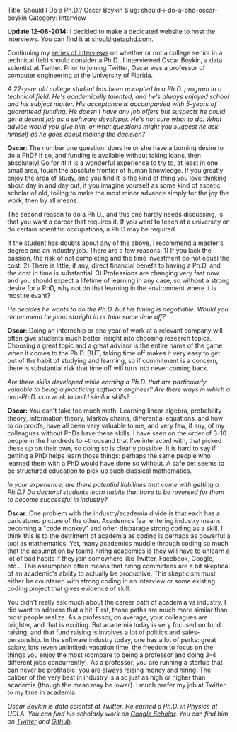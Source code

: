 Title: Should I Do a Ph.D.? Oscar Boykin
Slug: should-i-do-a-phd-oscar-boykin
Category: Interview


__Update 12-08-2014:__ I decided to make a dedicated website to host the interviews. You can find it at [shouldigetaphd.com](http://shouldigetaphd.com/).

Continuing my [series of interviews](http://stiglerdiet.com/category/should-i-do-a-phd.html) on whether or not a college senior in a technical field should consider a Ph.D., I interviewed Oscar Boykin, a data scientist at Twitter. Prior to joining Twitter, Oscar was a professor of computer engineering at the University of Florida.

_A 22-year old college student has been accepted to a Ph.D. program in a technical field. He's academically talented, and he's always enjoyed school and his subject matter. His acceptance is accompanied with 5-years of guaranteed funding. He doesn't have any job offers but suspects he could get a decent job as a software developer. He's not sure what to do. What advice would you give him, or what questions might you suggest he ask himself as he goes about making the decision?_

__Oscar__: The number one question: does he or she have a burning desire to do a PhD? If so, and funding is available without taking loans, then absolutely! Go for it! It is a wonderful experience to try to, at least in one small area, touch the absolute frontier of human knowledge. If you greatly enjoy the area of study, and you find it is the kind of thing you love thinking about day in and day out, if you imagine yourself as some kind of ascetic scholar of old, toiling to make the most minor advance simply for the joy the work, then by all means.

The second reason to do a Ph.D., and this one hardly needs discussing, is that you want a career that requires it. If you want to teach at a university or do certain scientific occupations, a Ph.D may be required.

If the student has doubts about any of the above, I recommend a master's degree and an industry job. There are a few reasons: 1) If you lack the passion, the risk of not completing and the time investment do not equal the cost. 2) There is little, if any, direct financial benefit to having a Ph.D. and the cost in time is substantial. 3) Professions are changing very fast now and you should expect a lifetime of learning in any case, so without a strong desire for a PhD, why not do that learning in the environment where it is most relevant?


_He decides he wants to do the Ph.D. but his timing is negotiable. Would you recommend he jump straight in or take some time off?_

__Oscar__: Doing an internship or one year of work at a relevant company will often give students much better insight into choosing research topics. Choosing a great topic and a great advisor is the entire name of the game when it comes to the Ph.D. BUT, taking time off makes it very easy to get out of the habit of studying and learning, so if commitment is a concern, there is substantial risk that time off will turn into never coming back.


_Are there skills developed while earning a Ph.D. that are particularly valuable to being a practicing software engineer? Are there ways in which a non-Ph.D. can work to build similar skills?_

__Oscar:__ You can't take too much math. Learning linear algebra, probability theory, information theory, Markov chains, differential equations, and how to do proofs, have all been very valuable to me, and very few, if any, of my colleagues without PhDs have these skills. I have seen on the order of 3-10 people in the hundreds to ~thousand that I've interacted with, that picked these up on their own, so doing so is clearly possible. It is hard to say if getting a PhD helps learn those things: perhaps the same people who learned them with a PhD would have done so without. A safe bet seems to be structured education to pick up such classical mathematics.


_In your experience, are there potential liabilities that come with getting a Ph.D.? Do doctoral students learn habits that have to be reversed for them to become successful in industry?_

__Oscar__: One problem with the industry/academia divide is that each has a caricatured picture of the other. Academics fear entering industry means becoming a "code monkey" and often disparage strong coding as a skill. I think this is to the detriment of academia as coding is perhaps as powerful a tool as mathematics. Yet, many academics muddle through coding so much that the assumption by teams hiring academics is they will have to unlearn a lot of bad habits if they join somewhere like Twitter, Facebook, Google, etc… This assumption often means that hiring committees are a bit skeptical of an academic's ability to actually be productive. This skepticism must either be countered with strong coding in an interview or some existing coding project that gives evidence of skill.

You didn't really ask much about the career path of academia vs industry. I did want to address that a bit. First, those paths are much more similar than most people realize. As a professor, on average, your colleagues are brighter, and that is exciting. But academia today is very focused on fund raising, and that fund raising is involves a lot of politics and sales-personship. In the software industry today, one has a lot of perks: great salary, lots (even unlimited) vacation time, the freedom to focus on the things you enjoy the most (compare to being a professor and doing 3-4 different jobs concurrently). As a professor, you are running a startup that can never be profitable: you are always raising money and hiring. The caliber of the very best in industry is also just as high or higher than academia (though the mean may be lower). I much prefer my job at Twitter to my time in academia.

_Oscar Boykin is data scientst at Twitter. He earned a Ph.D. in Physics at UCLA. You can find his scholarly work on [Google Scholar](http://scholar.google.com/scholar?as_q=&as_epq=&as_oq=&as_eq=&as_occt=any&as_sauthors=oscar+boykin&as_publication=&as_ylo=&as_yhi=&btnG=&hl=en&as_sdt=0%2C34). You can find him on [Twitter](http://www.twitter.com/posco) and [Github](http://github.com/johnynek)._